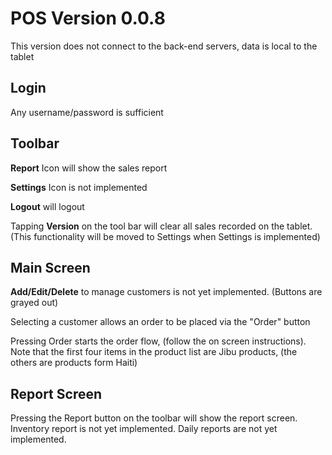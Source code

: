 # POS Version 0.0.8

This version does not connect to the back-end servers, data is local to the tablet

## Login

Any username/password is sufficient

## Toolbar

**Report** Icon will show the sales report

**Settings** Icon is not implemented

**Logout** will logout

Tapping **Version**
 on the tool bar will clear all sales recorded on the tablet. (This 
functionality will be moved to Settings when Settings is implemented)

## Main Screen

**Add/Edit/Delete** to manage customers is not yet implemented. (Buttons are grayed out)

Selecting a customer allows an order to be placed via the "Order" button

Pressing
 Order starts the order flow, (follow the on screen instructions). Note 
that the first four items in the product list are Jibu products, (the 
others are products form Haiti)

## Report Screen

Pressing
 the Report button on the toolbar will show the report screen. Inventory
 report is not yet implemented. Daily reports are not yet implemented.